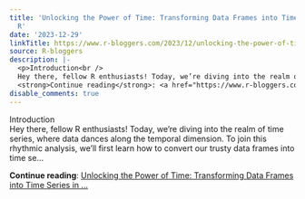 ```yaml
---
title: 'Unlocking the Power of Time: Transforming Data Frames into Time Series in
  R'
date: '2023-12-29'
linkTitle: https://www.r-bloggers.com/2023/12/unlocking-the-power-of-time-transforming-data-frames-into-time-series-in-r/
source: R-bloggers
description: |-
  <p>Introduction<br />
  Hey there, fellow R enthusiasts! Today, we’re diving into the realm of time series, where data dances along the temporal dimension. To join this rhythmic analysis, we’ll first learn how to convert our trusty data frames into time se...</p>
  <strong>Continue reading</strong>: <a href="https://www.r-bloggers.com/2023/12/unlocking-the-power-of-time-transforming-data-frames-into-time-series-in-r/">Unlocking the Power of Time: Transforming Data Frames into Time Series in ...
disable_comments: true
---
```

<p>Introduction<br />
Hey there, fellow R enthusiasts! Today, we’re diving into the realm of time series, where data dances along the temporal dimension. To join this rhythmic analysis, we’ll first learn how to convert our trusty data frames into time se...</p>
<strong>Continue reading</strong>: <a href="https://www.r-bloggers.com/2023/12/unlocking-the-power-of-time-transforming-data-frames-into-time-series-in-r/">Unlocking the Power of Time: Transforming Data Frames into Time Series in ...